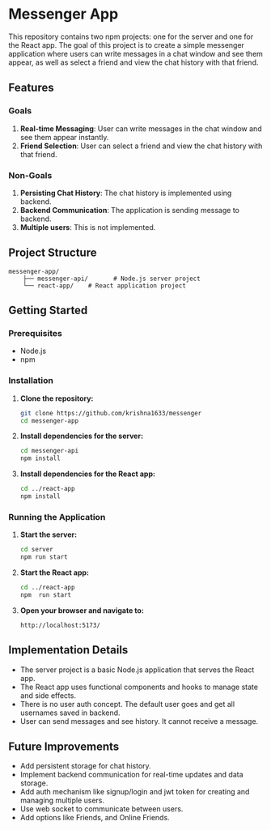 # Messenger App

This repository contains two npm projects: one for the server and one for the React app. The goal of this project is to create a simple messenger application where users can write messages in a chat window and see them appear, as well as select a friend and view the chat history with that friend.

## Features

### Goals
1. **Real-time Messaging**: User can write messages in the chat window and see them appear instantly.
2. **Friend Selection**: User can select a friend and view the chat history with that friend.

### Non-Goals
1. **Persisting Chat History**: The chat history is implemented using backend.
2. **Backend Communication**: The application is sending message to backend.
3. **Multiple users**: This is not implemented.

## Project Structure

```
messenger-app/
    ├── messenger-api/       # Node.js server project
    └── react-app/    # React application project
```

## Getting Started

### Prerequisites
- Node.js
- npm

### Installation

1. **Clone the repository:**
    ```sh
    git clone https://github.com/krishna1633/messenger
    cd messenger-app
    ```

2. **Install dependencies for the server:**
    ```sh
    cd messenger-api
    npm install
    ```

3. **Install dependencies for the React app:**
    ```sh
    cd ../react-app
    npm install
    ```

### Running the Application

1. **Start the server:**
    ```sh
    cd server
    npm run start
    ```

2. **Start the React app:**
    ```sh
    cd ../react-app
    npm  run start
    ```

3. **Open your browser and navigate to:**
    ```
    http://localhost:5173/
    ```

## Implementation Details

- The server project is a basic Node.js application that serves the React app.
- The React app uses functional components and hooks to manage state and side effects.
- There is no user auth concept. The default user goes and get all usernames saved in backend.
- User can send messages and see history. It cannot receive a message.

## Future Improvements

- Add persistent storage for chat history.
- Implement backend communication for real-time updates and data storage.
- Add auth mechanism like signup/login and jwt token for creating and managing multiple users.
- Use web socket to communicate between users.
- Add options like Friends, and Online Friends.
